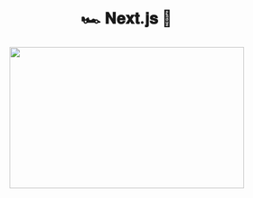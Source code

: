 
<h1  align="center" > 🏎️ 𝐍𝐞𝐱𝐭.𝐣𝐬  💨</h1> 


<h3  align="center" > 

<img src="https://github.com/user-attachments/assets/aff002ce-c230-4819-93ea-476969273fbd" width="415px" height="250px"/>

</br>
</br>